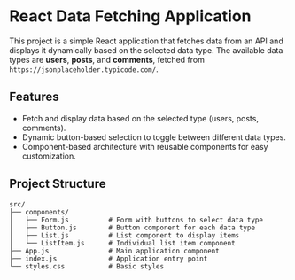 # React Data Fetching Application

This project is a simple React application that fetches data from an API and displays it dynamically based on the selected data type. The available data types are **users**, **posts**, and **comments**, fetched from `https://jsonplaceholder.typicode.com/`. 

## Features

- Fetch and display data based on the selected type (users, posts, comments).
- Dynamic button-based selection to toggle between different data types.
- Component-based architecture with reusable components for easy customization.

## Project Structure

```plaintext
src/
├── components/
│   ├── Form.js          # Form with buttons to select data type
│   ├── Button.js        # Button component for each data type
│   ├── List.js          # List component to display items
│   └── ListItem.js      # Individual list item component
├── App.js               # Main application component
├── index.js             # Application entry point
└── styles.css           # Basic styles
